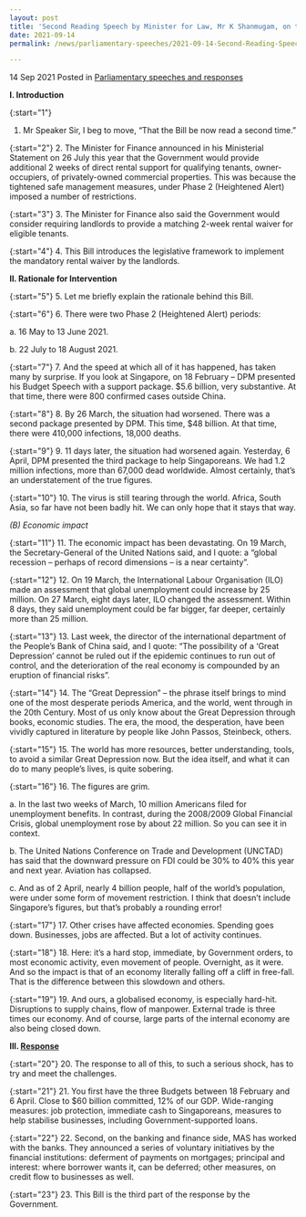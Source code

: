 ```yaml
---
layout: post
title: 'Second Reading Speech by Minister for Law, Mr K Shanmugam, on the COVID-19 (Temporary Measures) (Amendment No. 4) Bill'
date: 2021-09-14
permalink: /news/parliamentary-speeches/2021-09-14-Second-Reading-Speech-by-Minister-for-Law-Mr-K-Shanmugam-on-COVID-19-Temporary-Measures-Amendment-No-4-Bill

---
```


14 Sep 2021 Posted in [Parliamentary speeches and responses](/news/parliamentary-speeches) 

**I. Introduction**

{:start="1"}
1. Mr Speaker Sir, I beg to move, “That the Bill be now read a second time.”

{:start="2"}
2.	The Minister for Finance announced in his Ministerial Statement on 26 July this year that the Government would provide additional 2 weeks of direct rental support for qualifying tenants, owner-occupiers, of privately-owned commercial properties. This was because the tightened safe management measures, under Phase 2 (Heightened Alert) imposed a number of restrictions. 

{:start="3"}
3.	The Minister for Finance also said the Government would consider requiring landlords to provide a matching 2-week rental waiver for eligible tenants.

{:start="4"}
4.	This Bill introduces the legislative framework to implement the mandatory rental waiver by the landlords. 

**II. Rationale for Intervention**

{:start="5"}
5.	Let me briefly explain the rationale behind this Bill.

{:start="6"}
6.	There were two Phase 2 (Heightened Alert) periods: 

   a. 16 May to 13 June 2021.
   
   b. 22 July to 18 August 2021. 
      
{:start="7"}
7.	And the speed at which all of it has happened, has taken many by surprise. If you look at Singapore, on 18 February – DPM presented his Budget Speech with a support package. $5.6 billion, very substantive. At that time, there were 800 confirmed cases outside China.

{:start="8"}
8.	By 26 March, the situation had worsened. There was a second package presented by DPM. This time, $48 billion. At that time, there were 410,000 infections, 18,000 deaths.		

{:start="9"}
9.	11 days later, the situation had worsened again. Yesterday, 6 April, DPM presented the third package to help Singaporeans. We had 1.2 million infections, more than 67,000 dead worldwide. Almost certainly, that’s an understatement of the true figures. 

{:start="10"}
10.	The virus is still tearing through the world. Africa, South Asia, so far have not been badly hit. We can only hope that it stays that way. 

*(B)	Economic impact*

{:start="11"}
11.	The economic impact has been devastating. On 19 March, the Secretary-General of the United Nations said, and I quote: a “global recession – perhaps of record dimensions – is a near certainty”.

{:start="12"}
12.	On 19 March, the International Labour Organisation (ILO) made an assessment that global unemployment could increase by 25 million. On 27 March, eight days later, ILO changed the assessment. Within 8 days, they said unemployment could be far bigger, far deeper, certainly more than 25 million. 

{:start="13"}
13.	Last week, the director of the international department of the People’s Bank of China said, and I quote: “The possibility of a ‘Great Depression’ cannot be ruled out if the epidemic continues to run out of control, and the deterioration of the real economy is compounded by an eruption of financial risks”. 

{:start="14"}
14.	The “Great Depression” – the phrase itself brings to mind one of the most desperate periods America, and the world, went through in the 20th Century. Most of us only know about the Great Depression through books, economic studies. The era, the mood, the desperation, have been vividly captured in literature by people like John Passos, Steinbeck, others.

{:start="15"}
15.	The world has more resources, better understanding, tools, to avoid a similar Great Depression now. But the idea itself, and what it can do to many people’s lives, is quite sobering.

{:start="16"}
16.	The figures are grim. 

a.	In the last two weeks of March, 10 million Americans filed for unemployment benefits. In contrast, during the 2008/2009 Global Financial Crisis, global unemployment rose by about 22 million. So you can see it in context.

b.	The United Nations Conference on Trade and Development (UNCTAD) has said that the downward pressure on FDI could be 30% to 40% this year and next year. Aviation has collapsed. 

c.	And as of 2 April, nearly 4 billion people, half of the world’s population, were under some form of movement restriction. I think that doesn’t include Singapore’s figures, but that’s probably a rounding error!

{:start="17"}
17.	Other crises have affected economies. Spending goes down. Businesses, jobs are affected. But a lot of activity continues.

{:start="18"}
18.	Here: it’s a hard stop, immediate, by Government orders, to most economic activity, even movement of people. Overnight, as it were. And so the impact is that of an economy literally falling off a cliff in free-fall. That is the difference between this slowdown and others.

{:start="19"}
19.	And ours, a globalised economy, is especially hard-hit. Disruptions to supply chains, flow of manpower. External trade is three times our economy. And of course, large parts of the internal economy are also being closed down.

**III. <u>Response</u>**

{:start="20"}
20.	The response to all of this, to such a serious shock, has to try and meet the challenges.

{:start="21"}
21.	You first have the three Budgets between 18 February and 6 April. Close to $60 billion committed, 12% of our GDP. Wide-ranging measures: job protection, immediate cash to Singaporeans, measures to help stabilise businesses, including Government-supported loans.

{:start="22"}
22.	Second, on the banking and finance side, MAS has worked with the banks. They announced a series of voluntary initiatives by the financial institutions: deferment of payments on mortgages; principal and interest: where borrower wants it, can be deferred; other measures, on credit flow to businesses as well.

{:start="23"}
23.	This Bill is the third part of the response by the Government. 

